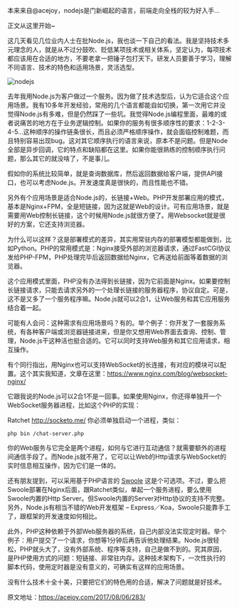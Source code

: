 本来来自@acejoy，nodejs是门新崛起的语言，前端走向全栈的较为好入手...

正文从这里开始~

这几天看见几位业内人士在批Node.js，我也谈一下自己的看法。我是坚持技术多元理念的人，就是从不过分鼓吹、贬低某项技术或相关体系，坚定认为，每项技术都应该用在合适的地方，不要老拿一把锤子包打天下。研发人员要善于学习，理解不同语言、技术的特色和适用场景，灵活选型。

![nodejs](https://cdn.chenrf.com/201881215251.png)

去年我用Node.js为客户做过一个服务。因为做了技术选型后，认为它适合这个应用场景。我有10多年开发经验，常用的几个语言都能自如切换，第一次用它并没觉得Node.js有多难，但是仍然踩了一些坑。我觉得Node.js编程里面，最难的或者说痛苦的地方在于业务逻辑控制。如果你的服务有很多顺序性的要求：1-2-3-4-5…这种顺序的操作链条很长，而且必须严格顺序操作，就会面临控制难题，而且特别容易出现bug。这对其它顺序执行的语言来说，原本不是问题。但是Node全部是异步回调，它的特点和缺陷都在这里。如果你能很熟练的控制顺序执行问题，那么其它的就没啥了，不是事儿。

假如你的系统比较简单，就是查询数据库，然后返回数据给客户端，提供API接口，也可以考虑Node.js。开发速度真是很快的，而且性能也不错。

另外有个应用场景是适合Node.js的，长链接+Web。PHP开发部署应用的模式，基本是Nginx+FPM，全是短链接，因为这就是Web的设计。可有应用场景，就是需要用Web控制长链接，这个时候用Node.js就很方便了。用Websocket就是很好的方案，它还支持浏览器。

为什么可以这样？这是部署模式的差异，其实用常驻内存的部署模型都能做到，比如Python。PHP的常用模式是：Nginx接受外部的浏览器请求，通过FastCGI协议发给PHP-FPM，PHP处理完毕后返回数据给Nginx，它再送给前面等着数据的浏览器。

这个应用模式里面，PHP没有办法得到长链接，因为它前面是Nginx。如果要控制长链接请求，只能去请求另外的一个处理长链接的服务器程序，协议自定。可是，这不是又多了一个服务程序嘛。Node.js就可以2合1，让Web服务和其它应用服务结合着一起。

可能有人会问：这种需求有应用场景吗？有的。举个例子：你开发了一套服务系统，有各种客户端或浏览器链接进来，但是你又想用Web界面去查询、控制、管理，Node.js干这种活也挺合适的。它可以同时支持Web服务和其它应用请求，相互操作。

有个同行指出，用Nginx也可以支持WebSocket的长连接，有对应的模块可以配置。这个其实我知道，文章在这里：https://www.nginx.com/blog/websocket-nginx/

它跟我说的Node.js可以2合1不是一回事。如果使用Nginx，你还得单独开一个WebSocket服务器进程，比如这个PHP的实现：

Ratchet http://socketo.me/ 你必须单独启动一个进程，类似：

```
php bin /chat-server.php
```

你的Web服务与它完全是两个进程，如何与它进行互动通信？就需要额外的进程间通信手段了。而Node.js就不用了，它可以让Web的Http请求与WebSocket的实时信息相互操作，因为它们是一体的。

还有朋友提到，可以采用基于PHP语言的 [Swoole](http://www.swoole.com) 这是个可选项。不过，要么把Swoole部署在Nginx后面，跟Ratchet类似，单起一个服务进程，要么使用Swoole内置的Http Server。但Swoole内置的Server对Http协议的支持不完整。另外，Node.js有相当不错的Web开发框架 – Express／Koa，Swoole只能靠手工了，跟框架的开发速度如何相比。

此外，PHP这种依赖于外部Web服务器的系统，自己内部没法实现定时器。举个例子：用户提交了一个请求，你想等1分钟后再告诉他处理结果。Node.js很轻松，PHP就头大了，没有外部系统、程序等支持，自己是做不到的。究其原因，是PHP使用方式的问题：短链接、非常驻内存。这种技术架构下，一次性执行的脚本代码，使用定时器是没有意义的，可确实有这样的应用场景。

​没有什么技术十全十美，只要把它们的特色用的合适，解决了问题就是好技术。

原文地址：https://acejoy.com/2017/08/06/283/